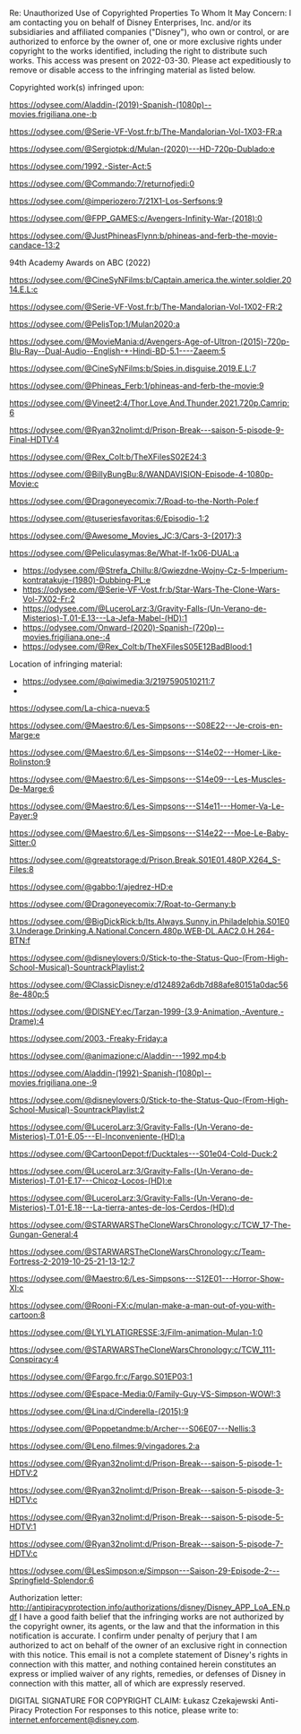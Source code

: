 Re: Unauthorized Use of Copyrighted Properties
To Whom It May Concern:
I am contacting you on behalf of Disney Enterprises, Inc. and/or its subsidiaries and affiliated companies ("Disney"), who own or control, or are authorized to enforce by the owner of, one or more exclusive rights under copyright to the works identified, including the right to distribute such works. This access was present on 2022-03-30. Please act expeditiously to remove or disable access to the infringing material as listed below.

Copyrighted work(s) infringed upon:


https://odysee.com/Aladdin-(2019)-Spanish-(1080p)--movies.frigiliana.one-:b

https://odysee.com/@Serie-VF-Vost.fr:b/The-Mandalorian-Vol-1X03-FR:a

https://odysee.com/@Sergiotpk:d/Mulan-(2020)---HD-720p-Dublado:e

https://odysee.com/1992.-Sister-Act:5

https://odysee.com/@Commando:7/returnofjedi:0

https://odysee.com/@imperiozero:7/21X1-Los-Serfsons:9

https://odysee.com/@FPP_GAMES:c/Avengers-Infinity-War-(2018):0

https://odysee.com/@JustPhineasFlynn:b/phineas-and-ferb-the-movie-candace-13:2

94th Academy Awards on ABC (2022)

https://odysee.com/@CineSyNFilms:b/Captain.america.the.winter.soldier.2014.E.L:c

https://odysee.com/@Serie-VF-Vost.fr:b/The-Mandalorian-Vol-1X02-FR:2

https://odysee.com/@PelisTop:1/Mulan2020:a

https://odysee.com/@MovieMania:d/Avengers-Age-of-Ultron-(2015)-720p-Blu-Ray--Dual-Audio--English-+-Hindi-BD-5.1----Zaeem:5

https://odysee.com/@CineSyNFilms:b/Spies.in.disguise.2019.E.L:7

https://odysee.com/@Phineas_Ferb:1/phineas-and-ferb-the-movie:9

https://odysee.com/@Vineet2:4/Thor.Love.And.Thunder.2021.720p.Camrip:6

https://odysee.com/@Ryan32nolimt:d/Prison-Break---saison-5-pisode-9-Final-HDTV:4

https://odysee.com/@Rex_Colt:b/TheXFilesS02E24:3

https://odysee.com/@BillyBungBu:8/WANDAVISION-Episode-4-1080p-Movie:c

https://odysee.com/@Dragoneyecomix:7/Road-to-the-North-Pole:f

https://odysee.com/@tuseriesfavoritas:6/Episodio-1:2

https://odysee.com/@Awesome_Movies_JC:3/Cars-3-(2017):3 

https://odysee.com/@Peliculasymas:8e/What-If-1x06-DUAL:a


- https://odysee.com/@Strefa_Chillu:8/Gwiezdne-Wojny-Cz-5-Imperium-kontratakuje-(1980)-Dubbing-PL:e 
- https://odysee.com/@Serie-VF-Vost.fr:b/Star-Wars-The-Clone-Wars-Vol-7X02-Fr:2 
- https://odysee.com/@LuceroLarz:3/Gravity-Falls-(Un-Verano-de-Misterios)-T.01-E.13---La-Jefa-Mabel-(HD):1 
- https://odysee.com/Onward-(2020)-Spanish-(720p)--movies.frigiliana.one-:4 
- https://odysee.com/@Rex_Colt:b/TheXFilesS05E12BadBlood:1 

Location of infringing material:
- https://odysee.com/@qiwimedia:3/2197590510211:7
- 
https://odysee.com/La-chica-nueva:5

https://odysee.com/@Maestro:6/Les-Simpsons---S08E22---Je-crois-en-Marge:e

https://odysee.com/@Maestro:6/Les-Simpsons---S14e02---Homer-Like-Rolinston:9

https://odysee.com/@Maestro:6/Les-Simpsons---S14e09---Les-Muscles-De-Marge:6

https://odysee.com/@Maestro:6/Les-Simpsons---S14e11---Homer-Va-Le-Payer:9

https://odysee.com/@Maestro:6/Les-Simpsons---S14e22---Moe-Le-Baby-Sitter:0

https://odysee.com/@greatstorage:d/Prison.Break.S01E01.480P.X264_S-Files:8 

https://odysee.com/@gabbo:1/ajedrez-HD:e

https://odysee.com/@Dragoneyecomix:7/Roat-to-Germany:b

https://odysee.com/@BigDickRick:b/Its.Always.Sunny.in.Philadelphia.S01E03.Underage.Drinking.A.National.Concern.480p.WEB-DL.AAC2.0.H.264-BTN:f

https://odysee.com/@disneylovers:0/Stick-to-the-Status-Quo-(From-High-School-Musical)-SountrackPlaylist:2

https://odysee.com/@ClassicDisney:e/d124892a6db7d88afe80151a0dac568e-480p:5

https://odysee.com/@DISNEY:ec/Tarzan-1999-(3.9-Animation,-Aventure,-Drame):4

https://odysee.com/2003.-Freaky-Friday:a

https://odysee.com/@animazione:c/Aladdin---1992.mp4:b

https://odysee.com/Aladdin-(1992)-Spanish-(1080p)--movies.frigiliana.one-:9

https://odysee.com/@disneylovers:0/Stick-to-the-Status-Quo-(From-High-School-Musical)-SountrackPlaylist:2

https://odysee.com/@LuceroLarz:3/Gravity-Falls-(Un-Verano-de-Misterios)-T.01-E.05---El-Inconveniente-(HD):a

https://odysee.com/@CartoonDepot:f/Ducktales---S01e04-Cold-Duck:2

https://odysee.com/@LuceroLarz:3/Gravity-Falls-(Un-Verano-de-Misterios)-T.01-E.17---Chicoz-Locos-(HD):e

https://odysee.com/@LuceroLarz:3/Gravity-Falls-(Un-Verano-de-Misterios)-T.01-E.18---La-tierra-antes-de-los-Cerdos-(HD):d

https://odysee.com/@STARWARSTheCloneWarsChronology:c/TCW_17-The-Gungan-General:4

https://odysee.com/@STARWARSTheCloneWarsChronology:c/Team-Fortress-2-2019-10-25-21-13-12:7

https://odysee.com/@Maestro:6/Les-Simpsons---S12E01---Horror-Show-XI:c

https://odysee.com/@Rooni-FX:c/mulan-make-a-man-out-of-you-with-cartoon:8

https://odysee.com/@LYLYLATIGRESSE:3/Film-animation-Mulan-1:0

https://odysee.com/@STARWARSTheCloneWarsChronology:c/TCW_111-Conspiracy:4

https://odysee.com/@Fargo.fr:c/Fargo.S01EP03:1

https://odysee.com/@Espace-Media:0/Family-Guy-VS-Simpson-WOW!:3

https://odysee.com/@Lina:d/Cinderella-(2015):9

https://odysee.com/@Poppetandme:b/Archer---S06E07---Nellis:3

https://odysee.com/@Leno.filmes:9/vingadores.2:a

https://odysee.com/@Ryan32nolimt:d/Prison-Break---saison-5-pisode-1-HDTV:2

https://odysee.com/@Ryan32nolimt:d/Prison-Break---saison-5-pisode-3-HDTV:c

https://odysee.com/@Ryan32nolimt:d/Prison-Break---saison-5-pisode-5-HDTV:1

https://odysee.com/@Ryan32nolimt:d/Prison-Break---saison-5-pisode-7-HDTV:c

https://odysee.com/@LesSimpson:e/Simpson---Saison-29-Episode-2---Springfield-Splendor:6

Authorization letter: http://antipiracyprotection.info/authorizations/disney/Disney_APP_LoA_EN.pdf
I have a good faith belief that the infringing works are not authorized by the copyright owner, its agents, or the law and that the information in this notification is accurate. I confirm under penalty of perjury that I am authorized to act on behalf of the owner of an exclusive right in connection with this notice. This email is not a complete statement of Disney's rights in connection with this matter, and nothing contained herein constitutes an express or implied waiver of any rights, remedies, or defenses of Disney in connection with this matter, all of which are expressly reserved.

DIGITAL SIGNATURE FOR COPYRIGHT CLAIM:
Łukasz Czekajewski
Anti-Piracy Protection
For responses to this notice, please write to: internet.enforcement@disney.com. 
